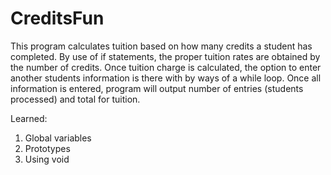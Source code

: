 # CreditsFun

This program calculates tuition based on how many credits a student has completed.
By use of if statements, the proper tuition rates are obtained by the number of credits.
Once tuition charge is calculated, the option to enter another students information is there with by ways of a while loop.
Once all information is entered, program will output number of entries (students processed) and total for tuition.

Learned:
1. Global variables
2. Prototypes
3. Using void
